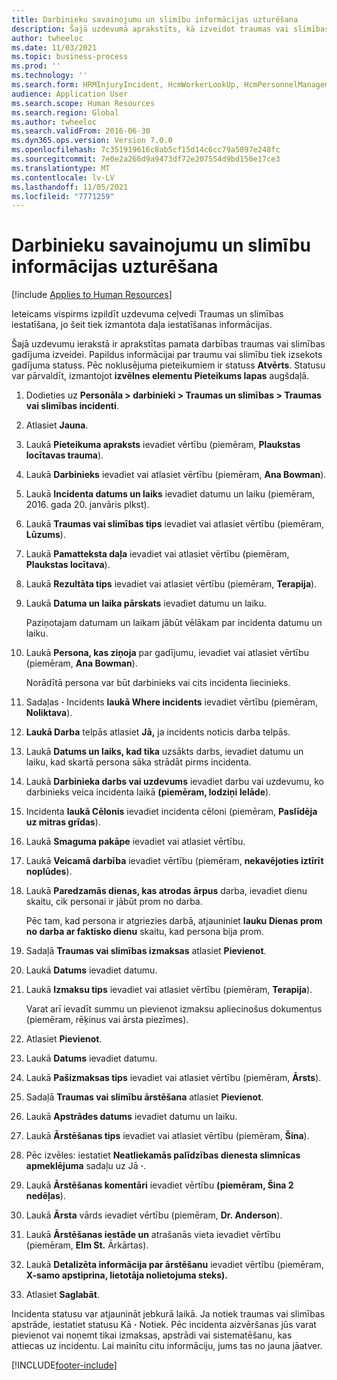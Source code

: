 ```yaml
---
title: Darbinieku savainojumu un slimību informācijas uzturēšana
description: Šajā uzdevumā aprakstīts, kā izveidot traumas vai slimības gadījumu.
author: twheeloc
ms.date: 11/03/2021
ms.topic: business-process
ms.prod: ''
ms.technology: ''
ms.search.form: HRMInjuryIncident, HcmWorkerLookUp, HcmPersonnelManagementWorkspace
audience: Application User
ms.search.scope: Human Resources
ms.search.region: Global
ms.author: twheeloc
ms.search.validFrom: 2016-06-30
ms.dyn365.ops.version: Version 7.0.0
ms.openlocfilehash: 7c351919616c8ab5cf15d14c6cc79a5097e248fc
ms.sourcegitcommit: 7e0e2a266d9a9473df72e207554d9bd150e17ce3
ms.translationtype: MT
ms.contentlocale: lv-LV
ms.lasthandoff: 11/05/2021
ms.locfileid: "7771259"
---
```

# <a name="maintain-employee-injury-and-illness-information"></a>Darbinieku savainojumu un slimību informācijas uzturēšana

[!include [Applies to Human Resources](../includes/applies-to-hr.md)]



Ieteicams vispirms izpildīt uzdevuma ceļvedi Traumas un slimības iestatīšana, jo šeit tiek izmantota daļa iestatīšanas informācijas. 



Šajā uzdevumu ierakstā ir aprakstītas pamata darbības traumas vai slimības gadījuma izveidei. Papildus informācijai par traumu vai slimību tiek izsekots gadījuma statuss. Pēc noklusējuma pieteikumiem ir statuss **Atvērts**. Statusu var pārvaldīt, izmantojot **izvēlnes elementu Pieteikums lapas** augšdaļā.

1. Dodieties uz **Personāla \> darbinieki \> Traumas un slimības \> Traumas vai slimības incidenti**.
2. Atlasiet **Jauna**.
3. Laukā **Pieteikuma apraksts** ievadiet vērtību (piemēram, **Plaukstas locītavas trauma**).
4. Laukā **Darbinieks** ievadiet vai atlasiet vērtību (piemēram, **Ana Bowman**).
5. Laukā **Incidenta datums un laiks** ievadiet datumu un laiku (piemēram, 2016. gada 20. janvāris plkst).
6. Laukā **Traumas vai slimības tips** ievadiet vai atlasiet vērtību (piemēram, **Lūzums**).
7. Laukā **Pamatteksta daļa** ievadiet vai atlasiet vērtību (piemēram, **Plaukstas locītava**).
8. Laukā **Rezultāta tips** ievadiet vai atlasiet vērtību (piemēram, **Terapija**).
9. Laukā **Datuma un laika pārskats** ievadiet datumu un laiku.

    Paziņotajam datumam un laikam jābūt vēlākam par incidenta datumu un laiku.

10. Laukā **Persona, kas ziņoja** par gadījumu, ievadiet vai atlasiet vērtību (piemēram, **Ana Bowman**).

    Norādītā persona var būt darbinieks vai cits incidenta liecinieks.

11. Sadaļas **·** Incidents **laukā Where incidents** ievadiet vērtību (piemēram, **Noliktava**).
12. **Laukā Darba** telpās atlasiet **Jā,** ja incidents noticis darba telpās.
13. Laukā **Datums un laiks, kad tika** uzsākts darbs, ievadiet datumu un laiku, kad skartā persona sāka strādāt pirms incidenta.
14. Laukā **Darbinieka darbs vai uzdevums** ievadiet darbu vai uzdevumu, ko darbinieks veica incidenta laikā **(piemēram, lodziņi Ielāde**). 
15. Incidenta **laukā Cēlonis** ievadiet incidenta cēloni (piemēram, **Paslīdēja uz mitras grīdas**).
16. Laukā **Smaguma pakāpe** ievadiet vai atlasiet vērtību.
17. Laukā **Veicamā darbība** ievadiet vērtību (piemēram, **nekavējoties iztīrīt noplūdes**).
18. Laukā **Paredzamās dienas, kas atrodas ārpus** darba, ievadiet dienu skaitu, cik personai ir jābūt prom no darba.

    Pēc tam, kad persona ir atgriezies darbā, atjauniniet **lauku Dienas prom no darba ar faktisko dienu** skaitu, kad persona bija prom.

19. Sadaļā **Traumas vai slimības izmaksas** atlasiet **Pievienot**.
20. Laukā **Datums** ievadiet datumu.
21. Laukā **Izmaksu tips** ievadiet vai atlasiet vērtību (piemēram, **Terapija**).

    Varat arī ievadīt summu un pievienot izmaksu apliecinošus dokumentus (piemēram, rēķinus vai ārsta piezīmes).

22. Atlasiet **Pievienot**.
23. Laukā **Datums** ievadiet datumu.
24. Laukā **Pašizmaksas tips** ievadiet vai atlasiet vērtību (piemēram, **Ārsts**).
25. Sadaļā **Traumas vai slimību ārstēšana** atlasiet **Pievienot**.
26. Laukā **Apstrādes datums** ievadiet datumu un laiku.
27. Laukā **Ārstēšanas tips** ievadiet vai atlasiet vērtību (piemēram, **Šina**).
28. Pēc izvēles: iestatiet **Neatliekamās palīdzības dienesta slimnīcas apmeklējuma** sadaļu uz Jā **·**.
29. Laukā **Ārstēšanas komentāri** ievadiet vērtību **(piemēram, Šina 2 nedēļas**).
30. Laukā **Ārsta** vārds ievadiet vērtību (piemēram, **Dr. Anderson**).
31. Laukā **Ārstēšanas iestāde un** atrašanās vieta ievadiet vērtību (piemēram, **Elm St.** Ārkārtas).
32. Laukā **Detalizēta informācija par ārstēšanu** ievadiet vērtību (piemēram, **X-samo apstiprina, lietotāja nolietojuma steks).**
33. Atlasiet **Saglabāt**.

Incidenta statusu var atjaunināt jebkurā laikā. Ja notiek traumas vai slimības apstrāde, iestatiet statusu Kā **·** Notiek. Pēc incidenta aizvēršanas jūs varat pievienot vai noņemt tikai izmaksas, apstrādi vai sistematēšanu, kas attiecas uz incidentu. Lai mainītu citu informāciju, jums tas no jauna jāatver.

[!INCLUDE[footer-include](../includes/footer-banner.md)]
